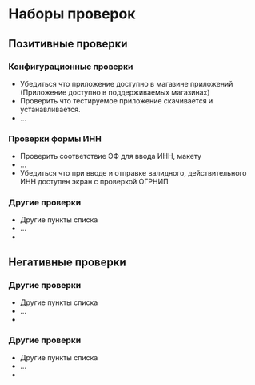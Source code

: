 # Наборы проверок

## Позитивные проверки

### Конфигурационные проверки
* Убедиться что приложение доступно в магазине приложений (Приложение доступно в поддерживаемых магазинах)
* Проверить что тестируемое приложение скачивается и устанавливается.
* ...

### Проверки формы ИНН
* Проверить соответствие ЭФ для ввода ИНН, макету
* ...
* Убедиться что при вводе и отправке валидного, действительного ИНН доступен экран с проверкой ОГРНИП

### Другие проверки
* Другие пункты списка
* ...
* 

## Негативные проверки

### Другие проверки
* Другие пункты списка
* ...
* 

### Другие проверки
* Другие пункты списка
* ...
* 





